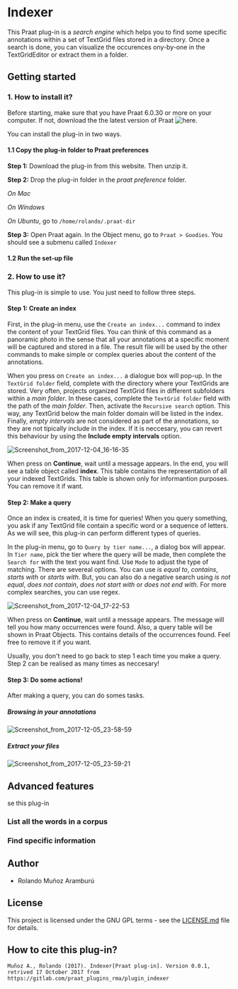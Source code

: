 # Indexer

This Praat plug-in is a *search engine* which helps you to find some specific annotations within a set of TextGrid files stored in a directory. 
Once a search is done, you can visualize the occurences ony-by-one in the TextGridEditor or extract them in a folder.

## Getting started

### 1. How to install it?

Before starting, make sure that you have Praat 6.0.30 or more on your computer. If not, download the the latest version of Praat ![here](http://www.fon.hum.uva.nl/praat). 

You can install the plug-in in two ways. 

#### 1.1 Copy the plug-in folder to Praat preferences

**Step 1:** Download the plug-in from this website. Then unzip it. 

**Step 2:** Drop the plug-in folder in the *praat preference* folder.

*On Mac* 

*On Windows*

*On Ubuntu*, go to `/home/rolando/.praat-dir`

**Step 3:** Open Praat again. In the Object menu, go to `Praat > Goodies`. You should see a submenu called `Indexer` 

#### 1.2 Run the set-up file



### 2. How to use it?

This plug-in is simple to use. You just need to follow three steps.

#### Step 1: Create an index

First, in the plug-in menu, use the `Create an index...` command to index the content of your TextGrid files. 
You can think of this command as a panoramic photo in the sense that all your annotations at a specific moment will be captured and stored in a file. 
The result file will be used by the other commands to make simple or complex queries about the content of the annotations. 

When you press on `Create an index...` a dialogue box will pop-up. In the `TextGrid folder` field, complete with the directory where your TextGrids are stored. 
Very often, projects organized TextGrid files in different subfolders within a *main folder*. In these cases, complete the `TextGrid folder` field with the path of the *main folder*.
Then, activate the `Recursive search` option. This way, any TextGrid below the main folder domain will be listed in the index.<br>
Finally, *empty intervals* are not considered as part of the annotations, so they are not tipically include in the index. 
If it is neccesary, you can revert this behaviour by using the **Include empty intervals** option.

![Screenshot_from_2017-12-04_16-16-35](/uploads/47a4971af56b7f6ad25f576382d4e5d5/Screenshot_from_2017-12-04_16-16-35.png)

When press on **Continue**, wait until a message appears. 
In the end, you will see a table object  called **index**.
This table contains the representation of all your indexed TextGrids.
This table is shown only for informantion purposes. You can remove it if want. 

#### Step 2: Make a query

Once an index is created, it is time for queries! When you query something, you ask if any TextGrid file contain a specific word or a sequence of letters. 
As we will see, this plug-in can perform different types of queries.

In the plug-in menu, go to `Query by tier name...`, a dialog box will appear.
In `Tier name`, pick the tier where the query will be made, then complete the `Search for` with the text you want find.
Use `Mode` to adjust the type of matching. There are severeal options. You can use  *is equal to*, *contains*, *starts with* or *starts with*.
But, you can also do a negative search using *is not equal*, *does not contain*, *does not start with* or *does not end with*. 
For more complex searches, you can use regex.

![Screenshot_from_2017-12-04_17-22-53](/uploads/6e308dcaca58ca27bce02153c619146f/Screenshot_from_2017-12-04_17-22-53.png)

When press on **Continue**, wait until a message appears.
The message will tell you how many occurrences were found. 
Also, a query table will be shown in Praat Objects.
This contains details of the occurrences found. Feel free to remove it if you want.

Usually, you don't need to go back to step 1 each time you make a query. Step 2 can be realised as many times as neccesary!

#### Step 3: Do some actions!

After making a query, you can do somes tasks.

##### Browsing in your annotations

![Screenshot_from_2017-12-05_23-58-59](/uploads/b0eb3d562674aab282c6a0e2bbddd1cb/Screenshot_from_2017-12-05_23-58-59.png)

##### Extract your files

![Screenshot_from_2017-12-05_23-59-21](/uploads/bf2053af32cf00dfe8c0c7617a657152/Screenshot_from_2017-12-05_23-59-21.png)

## Advanced features


se this plug-in

### List all the words in a corpus

### Find specific information

## Author

- Rolando Muñoz Aramburú

## License

This project is licensed under the GNU GPL terms - see the [LICENSE.md](https://gitlab.com/praat_plugins_rma/plugin_tokenizer/blob/master/LICENSE)
 file for details.

## How to cite this plug-in?

`Muñoz A., Rolando (2017). Indexer[Praat plug-in]. Version 0.0.1, retrived 17 October 2017 from https://gitlab.com/praat_plugins_rma/plugin_indexer`

